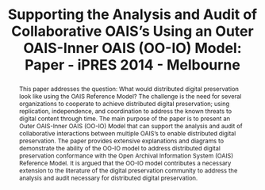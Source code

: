---
abstract: " This paper addresses the question: What would distributed digital preservation
  look like using the OAIS Reference Model? The challenge is the need for several
  organizations to cooperate to achieve distributed digital preservation; using replication,
  independence, and coordination to address the known threats to digital content through
  time. The main purpose of the paper is to present an Outer OAIS-Inner OAIS (OO-IO)
  Model that can support the analysis and audit of collaborative interactions between
  multiple OAIS’s to enable distributed digital preservation. The paper provides extensive
  explanations and diagrams to demonstrate the ability of the OO-IO model to address
  distributed digital preservation conformance with the Open Archival Information
  System (OAIS) Reference Model. It is argued that the OO-IO model contributes a necessary
  extension to the literature of the digital preservation community to address the
  analysis and audit necessary for distributed digital preservation. \n"
creators:
- McGovern, Nancy
- Zierau, Eld
date: null
document_url: https://services.phaidra.univie.ac.at/api/object/o:378118/download
grand_parent: iPRES
institutions: []
keywords:
- oais reference model
- distributed digital preservation
- standards
- audits
- analysis
- collaboration
landing_page_url: https://phaidra.univie.ac.at/o:378118
language: eng
layout: publication
license: CC BY-NC-SA 3.0 AT
notes_url: null
parent: iPRES 2014
presentation_url: null
size: 607851
source_name: iPRES
title: 'Supporting the Analysis and Audit of Collaborative OAIS’s Using an Outer OAIS-Inner
  OAIS (OO-IO) Model: Paper - iPRES 2014 - Melbourne'
type: paper
year: 2014
---